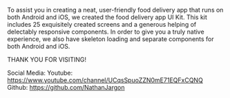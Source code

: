To assist you in creating a neat, user-friendly food delivery app that runs on both Android and iOS, we created the food delivery app UI Kit. This kit includes 25 exquisitely created screens and a generous helping of delectably responsive components. In order to give you a truly native experience, we also have skeleton loading and separate components for both Android and iOS. 

THANK YOU FOR VISITING!

Social Media:
Youtube: https://www.youtube.com/channel/UCqsSpuoZZN0mE71EQFxCQNQ
Github: https://github.com/NathanJargon
